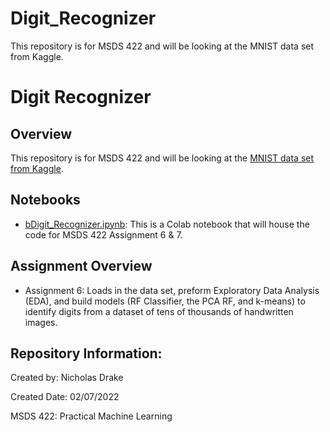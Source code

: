 # Digit_Recognizer
This repository is for MSDS 422 and will be looking at the MNIST data set from Kaggle.

# Digit Recognizer
## Overview
This repository is for MSDS 422 and will be looking at the [MNIST data set from Kaggle](https://www.kaggle.com/c/digit-recognizer/overview).

## Notebooks
- [bDigit_Recognizer.ipynb](https://github.com/DrakeData/Digit_Recognizer/blob/main/Digit_Recognizer.ipynb): This is a Colab notebook that will house the code for MSDS 422 Assignment 6 & 7.

## Assignment Overview
- Assignment 6: Loads in the data set, preform Exploratory Data Analysis (EDA), and build models (RF Classifier, the PCA RF, and k-means) to identify digits from a dataset of tens of thousands of handwritten images.

## Repository Information:
Created by: Nicholas Drake

Created Date: 02/07/2022

MSDS 422: Practical Machine Learning
